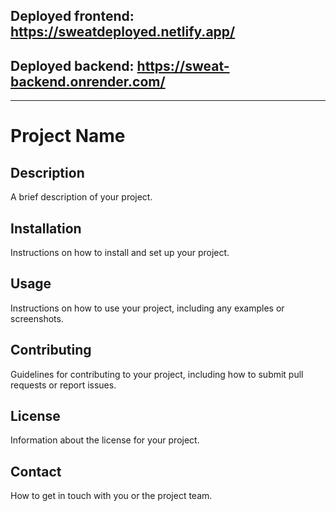 ## Deployed frontend: https://sweatdeployed.netlify.app/

## Deployed backend: https://sweat-backend.onrender.com/

---

# Project Name

## Description

A brief description of your project.

## Installation

Instructions on how to install and set up your project.

## Usage

Instructions on how to use your project, including any examples or screenshots.

## Contributing

Guidelines for contributing to your project, including how to submit pull requests or report issues.

## License

Information about the license for your project.

## Contact

How to get in touch with you or the project team.
